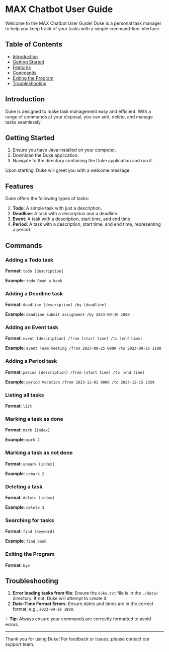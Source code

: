 # MAX Chatbot User Guide

Welcome to the MAX Chatbot User Guide! Duke is a personal task manager to help you keep track of your tasks with a simple command-line interface.

## Table of Contents

- [Introduction](#introduction)
- [Getting Started](#getting-started)
- [Features](#features)
- [Commands](#commands)
- [Exiting the Program](#exiting-the-program)
- [Troubleshooting](#troubleshooting)

## Introduction

Duke is designed to make task management easy and efficient. With a range of commands at your disposal, you can add, delete, and manage tasks seamlessly.

## Getting Started

1. Ensure you have Java installed on your computer.
2. Download the Duke application.
3. Navigate to the directory containing the Duke application and run it.

Upon starting, Duke will greet you with a welcome message.

## Features

Duke offers the following types of tasks:

1. **Todo**: A simple task with just a description.
2. **Deadline**: A task with a description and a deadline.
3. **Event**: A task with a description, start time, and end time.
4. **Period**: A task with a description, start time, and end time, representing a period.

## Commands

### Adding a Todo task

**Format**: `todo [description]`

**Example**: `todo Read a book`

### Adding a Deadline task

**Format**: `deadline [description] /by [deadline]`

**Example**: `deadline Submit assignment /by 2023-09-30 1800`

### Adding an Event task

**Format**: `event [description] /from [start time] /to [end time]`

**Example**: `event Team meeting /from 2023-09-25 0900 /to 2023-09-25 1100`

### Adding a Period task

**Format**: `period [description] /from [start time] /to [end time]`

**Example**: `period Vacation /from 2023-12-01 0000 /to 2023-12-15 2359`

### Listing all tasks

**Format**: `list`

### Marking a task as done

**Format**: `mark [index]`

**Example**: `mark 2`

### Marking a task as not done

**Format**: `unmark [index]`

**Example**: `unmark 2`

### Deleting a task

**Format**: `delete [index]`

**Example**: `delete 3`

### Searching for tasks

**Format**: `find [keyword]`

**Example**: `find book`
 
### Exiting the Program

**Format**: `bye`

## Troubleshooting

1. **Error loading tasks from file**: Ensure the `duke.txt` file is in the `./data/` directory. If not, Duke will attempt to create it.
2. **Date-Time Format Errors**: Ensure dates and times are in the correct format, e.g., `2023-09-30 1800`.

:bulb: **Tip**: Always ensure your commands are correctly formatted to avoid errors.

---

Thank you for using Duke! For feedback or issues, please contact our support team.
